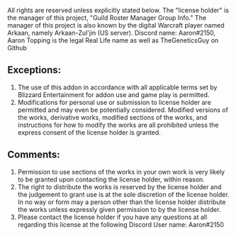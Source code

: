 All rights are reserved unless explicitly stated below. The "license holder" is the manager of this project, "Guild Roster Manager Group Info." The manager of this project is also known by the digital Warcraft player named Arkaan, namely Arkaan-Zul'jin (US server). Discord name: Aaron#2150, Aaron Topping is the legal Real Life name as well as TheGeneticsGuy on Github

## Exceptions:

1. The use of this addon in accordance with all applicable terms set by Blizzard Entertainment for addon use and game play is permitted.
2. Modifications for personal use or submission to license holder are permitted and may even be potentially considered. Modified versions of the works, derivative works, modified sections of the works, and instructions for how to modify the works are all prohibited unless the express consent of the license holder is granted.

## Comments:

1. Permission to use sections of the works in your own work is very likely to be granted upon contacting the license holder, within reason.
2. The right to distribute the works is reserved by the license holder and the judgement to grant use is at the sole discretion of the license holder. In no way or form may a person other than the license holder distribute the works unless expressly given permission to by the license holder.
3. Please contact the license holder if you have any questions at all regarding this license at the following Discord User name: Aaron#2150